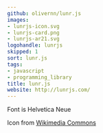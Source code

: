 ```yaml
---
github: olivernn/lunr.js
images:
- lunrjs-icon.svg
- lunrjs-card.png
- lunrjs-ar21.svg
logohandle: lunrjs
skipped: 1
sort: lunr.js
tags:
- javascript
- programming_library
title: lunr.js
website: http://lunrjs.com/
---
```


Font is Helvetica Neue

Icon from [Wikimedia Commons](https://commons.wikimedia.org/wiki/File:Waxing_crescent_moon_symbol.svg)
